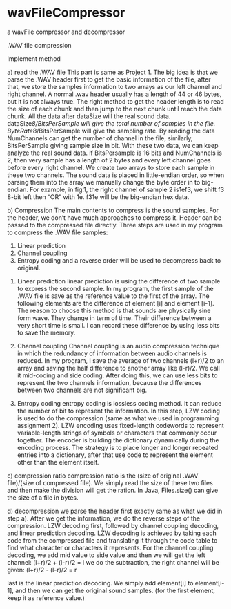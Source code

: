 # wavFileCompressor
a wavFile compressor and decompressor

.WAV file compression

Implement method

a) read the .WAV file
This part is same as Project 1. The big idea is that we parse the .WAV header first to get the basic information of the file, after that, we store the samples information to two arrays as our left channel and right channel.
A normal .wav header usually has a length of 44 or 46 bytes, but it is not always true. The right method to get the header length is to read the size of each chunk and then jump to the next chunk until reach the data chunk. All the data after dataSize will the real sound data. dataSize*8/BitsPerSample will give the total number of samples in the file. ByteRate*8/BitsPerSample will give the sampling rate.
By reading the data NumChannels can get the number of channel in the file, similarly, BitsPerSample giving sample size in bit. With these two data, we can keep analyze the real sound data. if BitsPersample is 16 bits and NumChannels is 2, then very sample has a length of 2 bytes and every left channel goes before every right channel. We create two arrays to store each sample in these two channels. The sound data is placed in little-endian order, so when parsing them into the array we manually change the byte order in to big-endian. For example, in fig.1, the right channel of sample 2 is1ef3, we shift f3 8-bit left then “OR” with 1e. f31e will be the big-endian hex data.

b) Compression
The main contents to compress is the sound samples. For the header, we don’t have much approaches to compress it. Header can be passed to the compressed file directly.
Three steps are used in my program to compress the .WAV file samples:

1. Linear prediction
2. Channel coupling
3. Entropy coding
and a reverse order will be used to decompress back to original.

1) Linear prediction
linear prediction is using the difference of two sample to express the second sample.
In my program, the first sample of the .WAV file is save as the reference value to the first of the array. The following elements are the difference of element [i] and element [i-1].
The reason to choose this method is that sounds are physically sine form wave. They change in term of time. Their difference between a very short time is small. I can record these difference by using less bits to save the memory.

2) Channel coupling
Channel coupling is an audio compression technique in which the redundancy of information between audio channels is reduced.
In my program, I save the average of two channels (l+r)/2 to an array and saving the half difference to another array like (l-r)/2.
We call it mid-coding and side coding. After doing this, we can use less bits to represent the two channels information, because the differences between two channels are not significant big.

3) Entropy coding
entropy coding is lossless coding method. It can reduce the number of bit to represent the information. In this step, LZW coding is used to do the compression (same as what we used in programming assignment 2).
LZW encoding uses fixed-length codewords to represent variable-length strings of
symbols or characters that commonly occur together.
The encoder is building the dictionary dynamically during the encoding process.
The strategy is to place longer and longer repeated entries into a dictionary, after that use code to represent the element other than the element itself.

c) compression ratio
compression ratio is the (size of original .WAV file)/(size of compressed file).
We simply read the size of these two files and then make the division will get the ration. In Java, Files.size() can give the size of a file in bytes.

d) decompression
we parse the header first exactly same as what we did in step a). After we get the information, we do the reverse steps of the compression.
LZW decoding first, followed by channel coupling decoding, and linear prediction decoding. LZW decoding is achieved by taking each code from the compressed file and translating it through the code table to find what character or characters it represents.
For the channel coupling decoding, we add mid value to side value and then we will get the left channel:
(l+r)/2 + (l-r)/2 = l
we do the subtraction, the right channel will be given:
(l+r)/2 - (l-r)/2 = r
    
last is the linear prediction decoding. We simply add element[i] to element[i-1], and then we can get the original sound samples. (for the first element, keep it as reference value.)
